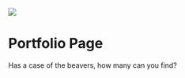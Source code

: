 ![](https://github.com/lisabroadhead/dojo/blob/main/CSS/portfolio/portfolio.png)

# Portfolio Page

Has a case of the beavers, how many can you find?
